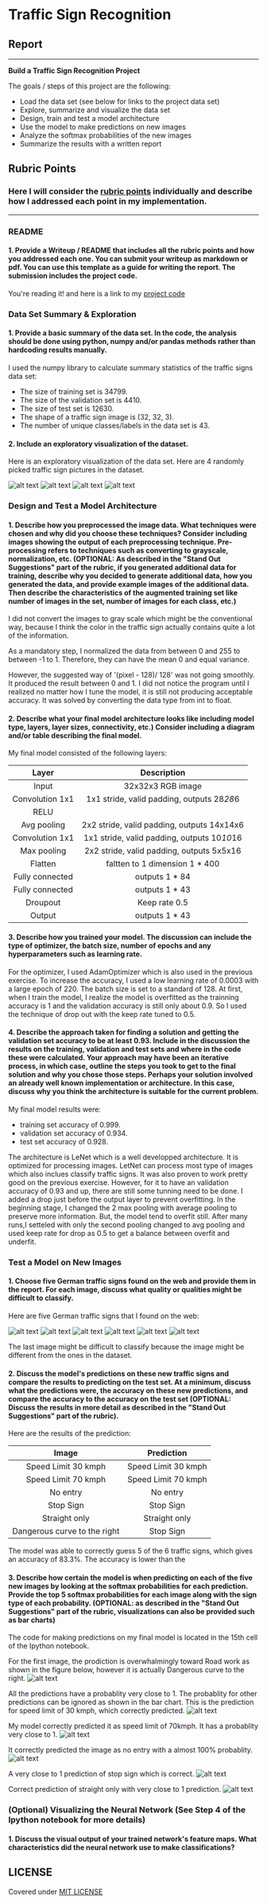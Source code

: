 # **Traffic Sign Recognition** 

## Report

---

**Build a Traffic Sign Recognition Project**

The goals / steps of this project are the following:
* Load the data set (see below for links to the project data set)
* Explore, summarize and visualize the data set
* Design, train and test a model architecture
* Use the model to make predictions on new images
* Analyze the softmax probabilities of the new images
* Summarize the results with a written report


[//]: # (Image References)

[image1]: ./9.jpg "No passing"
[image2]: ./18.jpg "General caution"
[image3]: ./20.jpg "Dangerous curve to the right"
[image4]: ./31.jpg "Wild animals crossing"
[image5]: ./My_Signs/dangerous_curve_right.jpg "dangerous_curve_right"
[image6]: ./My_Signs/kmph30.jpg "Speed limit 30"
[image7]: ./My_Signs/kmph70.jpg "Speed limit 70"
[image8]: ./My_Signs/no.jpg "No entry"
[image9]: ./My_Signs/stop.jpg "Stop Sign"
[image10]: ./My_Signs/straight.jpeg "Straight only"
[image11]: ./Bar_Chart/bar_dangerous_curve_right.jpg "dangerous_curve_right"
[image12]: ./Bar_Chart/bar_kmph30.jpg "Speed limit 30"
[image13]: ./Bar_Chart/bar_kmph70.jpg "Speed limit 70"
[image14]: ./Bar_Chart/bar_no.jpg "No entry"
[image15]: ./Bar_Chart/bar_stop.jpg "Stop Sign"
[image16]: ./Bar_Chart/bar_straight.jpeg "Straight only"

## Rubric Points
### Here I will consider the [rubric points](https://review.udacity.com/#!/rubrics/481/view) individually and describe how I addressed each point in my implementation.  

---
### README

#### 1. Provide a Writeup / README that includes all the rubric points and how you addressed each one. You can submit your writeup as markdown or pdf. You can use this template as a guide for writing the report. The submission includes the project code.

You're reading it! and here is a link to my [project code](https://github.com/sinyyl/Deeplearning_Traffic_Sign.git)

### Data Set Summary & Exploration

#### 1. Provide a basic summary of the data set. In the code, the analysis should be done using python, numpy and/or pandas methods rather than hardcoding results manually.

I used the numpy library to calculate summary statistics of the traffic
signs data set:

* The size of training set is 34799.
* The size of the validation set is 4410.
* The size of test set is 12630.
* The shape of a traffic sign image is (32, 32, 3).
* The number of unique classes/labels in the data set is 43.

#### 2. Include an exploratory visualization of the dataset.

Here is an exploratory visualization of the data set. Here are 4 randomly picked traffic sign pictures in the dataset.

![alt text][image1]
![alt text][image2]
![alt text][image3]
![alt text][image4]

### Design and Test a Model Architecture

#### 1. Describe how you preprocessed the image data. What techniques were chosen and why did you choose these techniques? Consider including images showing the output of each preprocessing technique. Pre-processing refers to techniques such as converting to grayscale, normalization, etc. (OPTIONAL: As described in the "Stand Out Suggestions" part of the rubric, if you generated additional data for training, describe why you decided to generate additional data, how you generated the data, and provide example images of the additional data. Then describe the characteristics of the augmented training set like number of images in the set, number of images for each class, etc.)

I did not convert the images to gray scale which might be the conventional way, because I think the color in the traffic sign actually contains quite a lot of the information.

As a mandatory step, I normalized the data from between 0 and 255 to between -1 to 1. Therefore, they can have the mean 0 and equal variance.

However, the suggested way of '(pixel - 128)/ 128' was not going smoothly. It produced the result between 0 and 1. I did not notice the program until I realized no matter how I tune the model, it is still not producing acceptable accuracy. It was solved by converting the data type from int to float. 




#### 2. Describe what your final model architecture looks like including model type, layers, layer sizes, connectivity, etc.) Consider including a diagram and/or table describing the final model.

My final model consisted of the following layers:

| Layer         		|     Description	        					| 
|:---------------------:|:---------------------------------------------:| 
| Input         		| 32x32x3 RGB image   							| 
| Convolution 1x1     	| 1x1 stride, valid padding, outputs 28*28*6 	|
| RELU					|												|
| Avg pooling	      	| 2x2 stride, valid padding, outputs 14x14x6  	|
| Convolution 1x1		| 1x1 stride, valid padding, outputs 10*10*16	|
| Max pooling			| 2x2 stride, valid padding, outputs 5x5x16 	|
| Flatten				| faltten to 1 dimension  1 * 400				|
| Fully connected		|outputs 1 * 84									|
| Fully connected		|outputs 1 * 43									|
| Droupout		 		|Keep rate 0.5									|
| Output				|outputs 1 * 43									|
 


#### 3. Describe how you trained your model. The discussion can include the type of optimizer, the batch size, number of epochs and any hyperparameters such as learning rate.

For the optimizer, I used AdamOptimizer which is also used in the previous exercise. To increase the accuracy, I used a low learning rate of 0.0003 with a large epoch of 220. The batch size is set to a standard of 128.
At first, when I train the model, I realize the model is overfitted as the trainning accuracy is 1 and the validation accuracy is still only about 0.9. So I used the technique of drop out with the keep rate tuned to 0.5.

#### 4. Describe the approach taken for finding a solution and getting the validation set accuracy to be at least 0.93. Include in the discussion the results on the training, validation and test sets and where in the code these were calculated. Your approach may have been an iterative process, in which case, outline the steps you took to get to the final solution and why you chose those steps. Perhaps your solution involved an already well known implementation or architecture. In this case, discuss why you think the architecture is suitable for the current problem.

My final model results were:
* training set accuracy of 0.999.
* validation set accuracy of 0.934.
* test set accuracy of 0.928.

The architecture is LeNet which is a well developped architecture. It is optimized for processing images. LetNet can process most type of images which also inclues classify traffic signs. It was also proven to work pretty good on the previous exercise.
However, for it to have an validation accuracy of 0.93 and up, there are still some tunning need to be done. I added a drop just before the output layer to prevent overfitting. 
In the beginning stage, I changed the 2 max pooling with average pooling to preserve more information. But, the model tend to overfit still. After many runs,I setteled with only the second pooling changed to avg pooling and used keep rate for drop as 0.5 to get a balance between overfit and underfit.



### Test a Model on New Images

#### 1. Choose five German traffic signs found on the web and provide them in the report. For each image, discuss what quality or qualities might be difficult to classify.

Here are five German traffic signs that I found on the web:

![alt text][image5] ![alt text][image6] ![alt text][image7] 
![alt text][image8] ![alt text][image9] ![alt text][image10]

The last image might be difficult to classify because the image might be different from the ones in the dataset.

#### 2. Discuss the model's predictions on these new traffic signs and compare the results to predicting on the test set. At a minimum, discuss what the predictions were, the accuracy on these new predictions, and compare the accuracy to the accuracy on the test set (OPTIONAL: Discuss the results in more detail as described in the "Stand Out Suggestions" part of the rubric).

Here are the results of the prediction:

| Image			        |     Prediction	 	 						| 
|:---------------------:|:---------------------------------------------:| 
| Speed Limit 30 kmph	| Speed Limit 30 kmph 							| 
| Speed Limit 70 kmph	| Speed Limit 70 kmph							|
| No entry				| No entry										|
| Stop Sign				| Stop Sign					 					|
| Straight only			| Straight only									|
| Dangerous curve to the right| Stop Sign								|


The model was able to correctly guess 5 of the 6 traffic signs, which gives an accuracy of 83.3%. The accuracy is lower than the 

#### 3. Describe how certain the model is when predicting on each of the five new images by looking at the softmax probabilities for each prediction. Provide the top 5 softmax probabilities for each image along with the sign type of each probability. (OPTIONAL: as described in the "Stand Out Suggestions" part of the rubric, visualizations can also be provided such as bar charts)

The code for making predictions on my final model is located in the 15th cell of the Ipython notebook.


For the first image, the prodiction is overwhalmingly toward Road work as shown in the figure below, however it is actually Dangerous curve to the right.
![alt text][image11] 

All the predictions have a probablity very close to 1. The probablity for other predictions can be ignored as shown in the bar chart. This is the prediction for speed limit of 30 kmph, which correctly predicted.
![alt text][image12] 

My model correctly predicted it as speed limit of 70kmph. It has a probablity very close to 1.
![alt text][image13] 

It correctly predicted the image as no entry with a almost 100% probablity. 
![alt text][image14] 

A very close to 1 prediction of stop sign which is correct.
![alt text][image15] 

Correct prediction of straight only with very close to 1 prediction.
![alt text][image16]


### (Optional) Visualizing the Neural Network (See Step 4 of the Ipython notebook for more details)
#### 1. Discuss the visual output of your trained network's feature maps. What characteristics did the neural network use to make classifications?

## LICENSE
Covered under [MIT LICENSE](./LICENSE)
